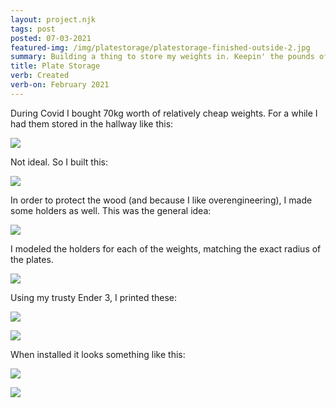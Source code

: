 ```yaml
---
layout: project.njk
tags: post
posted: 07-03-2021
featured-img: /img/platestorage/platestorage-finished-outside-2.jpg
summary: Building a thing to store my weights in. Keepin' the pounds off the grounds. 
title: Plate Storage
verb: Created
verb-on: February 2021
---
```


During Covid I bought 70kg worth of relatively cheap weights. For a while I had them stored in the hallway like this:

![](/img/platestorage/platestorage-before.jpg)

Not ideal. So I built this:

<!-- ![](/img/platestorage/platestorage-finished.jpg) -->
![](/img/platestorage/platestorage-finished-outside-3.jpg)



In order to protect the wood (and because I like overengineering), I made some holders as well. This was the general idea:

![](/img/platestorage/platestorage-adapter-sketch.jpg)

I modeled the holders for each of the weights, matching the exact radius of the plates.

![](/img/platestorage/platestorage-adapter-cad.jpg)

Using my trusty Ender 3, I printed these: 

![](/img/platestorage/platestorage-adapter-finished-1.jpg)


![](/img/platestorage/platestorage-adapter-finished-2.jpg)

When installed it looks something like this:

![](/img/platestorage/platestorage-finished-outside.jpg)

![](/img/platestorage/platestorage-finished-detail.jpg)